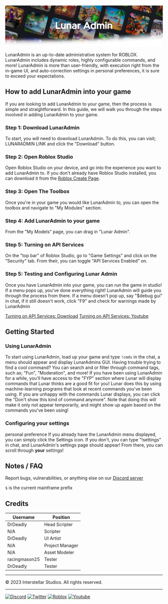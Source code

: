 ![Screenshot](https://raw.githubusercontent.com/InterstellarStudios/LunarAdmin/main/extra/images/LunarAdminFadeBack.png)

LunarAdmin is an up-to-date administrative system for ROBLOX. LunarAdmin includes dynamic roles, highly configurable commands, and more! LunarAdmin is more than user-friendly, with execution right from the in-game UI, and auto-correction settings in personal preferences, it is sure to exceed your expectations.

## How to add LunarAdmin into your game

If you are looking to add LunarAdmin to your game, then the process is simple and straightforward. In this guide, we will walk you through the steps involved in adding LunarAdmin to your game.

### Step 1: Download LunarAdmin
To start, you will need to download LunarAdmin. To do this, you can visit; LUNARADMIN LINK and click the "Download" button.

### Step 2: Open Roblox Studio
Open Roblox Studio on your device, and go into the experience you want to add LunarAdmin to. If you don't already have Roblox Studio installed, you can download it from the [Roblox Create Page](https://www.roblox.com/create).

### Step 3: Open The Toolbox
Once you're in your game you would like LunarAdmin to, you can open the toolbox and navigate to "My Modules" section.

### Step 4: Add LunarAdmin to your game
From the "My Models" page, you can drag in "Lunar Admin".

### Step 5: Turning on API Services
On the "top bar" of Roblox Studio, go to "Game Settings" and click on the "Security" tab. From their, you can toggle "API Services Enabled" on.

### Step 5: Testing and Configuring Lunar Admin
Once you have LunarAdmin into your game, you can run the game in studio! If a menu pops up, you've done everything right! LunarAdmin will guide you through the process from there. If a menu doesn't pop up, say "$debug gui" in chat, if it still doesn't work, click "F9" and check for warnings made by LunarAdmin

[Turning on API Services: Download](https://raw.githubusercontent.com/InterstellarStudios/LunarAdmin/main/extra/videos/VideoTutorial.mp4)
[Turning on API Services: Youtube](https://www.youtube.com/watch?v=3q9dORz8yk0)

## Getting Started
### Using LunarAdmin
To start using LunarAdmin, load up your game and type ```!cmds``` in the chat, a menu should appear and display LunarAdmins GUI.
Having trouble trying to find a cool command? You can search and or filter through command tags, such as; "Fun", "Moderation", and more! If you have been using LunarAdmin for a while, you'll have access to the "FYP" section where Lunar will display commands that Lunar thinks are a good fit for you! Lunar does this by using machine-learning programs that look at recent commands you've been using. If you are unhappy with the commands Lunar displays, you can click the "Don't show this kind of command anymore". Note that doing this will make it only not appear temporarily, and might show up again based on the commands you've been using!
### Configuring your settings
personal preference
If you already have the LunarAdmin menu displayed, you can simply click the Settings icon. If you don't, you can type "!settings" in chat, and LunarAdmin's settings page should appear! From there, you can scroll through __your__ settings!

## Notes / FAQ
Report bugs, vulnerabilities, or anything else on our [Discord server](https://discord.gg/6EhZfBWxVF)

```$``` is the current mainframe prefix

## Credits
| Username | Position |
| --- | --- |
| DrDeadIy | Head Scripter |
| N/A | Scripter |
| DrDeadIy | UI Artist |
| N/A | Project Manager |
| N/A | Asset Modeler |
| racingmason25 | Tester |
| DrDeadIy | Tester | 

---

© 2023 Interstellar Studios. All rights reserved.

---

<a href="https://discord.gg/6EhZfBWxVF"><img src="https://raw.githubusercontent.com/InterstellarStudios/LunarAdmin/main/extra/images/Discord.jpg" alt="Discord" style="width:40px;height:40px;"></a>   <a href="https://twitter.com/Interstell51188"><img
src="https://raw.githubusercontent.com/InterstellarStudios/LunarAdmin/main/extra/images/Twitter.jpg" alt="Twitter" style="width:40px;height:40px;"></a>   <a href="https://www.roblox.com/groups/17339892"><img
src="https://raw.githubusercontent.com/InterstellarStudios/LunarAdmin/main/extra/images/Roblox.jpg" alt="Roblox" style="width:40px;height:40px;"></a>   <a href="https://www.youtube.com/channel/UCdeRSp_3uEfX12GI7IIVakw"><img
src="https://raw.githubusercontent.com/InterstellarStudios/LunarAdmin/main/extra/images/Youtube.jpg" alt="Youtube" style="width:40px;height:40px;"></a>
